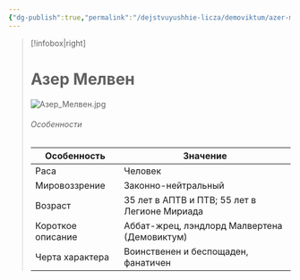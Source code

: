 ```yaml
---
{"dg-publish":true,"permalink":"/dejstvuyushhie-licza/demoviktum/azer-melven/","dgPassFrontmatter":true}
---
```


> [!infobox|right]
> # Азер Мелвен
> ![Азер_Мелвен.jpg](/img/user/%D0%98%D0%B7%D0%BE%D0%B1%D1%80%D0%B0%D0%B6%D0%B5%D0%BD%D0%B8%D1%8F/%D0%90%D0%B7%D0%B5%D1%80_%D0%9C%D0%B5%D0%BB%D0%B2%D0%B5%D0%BD.jpg)
> ###### Особенности
> | Особенность | Значение |
> | ---- | ---- |
> | Раса | Человек|
> | Мировоззрение | Законно-нейтральный |
> | Возраст |35 лет в АПТВ и ПТВ; 55 лет в Легионе Мириада|
> | Короткое описание |Аббат-жрец, лэндлорд Малвертена (Демовиктум) |
> | Черта характера |Воинственен и беспощаден, фанатичен|


